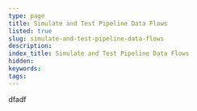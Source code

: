```yaml
---
type: page
title: Simulate and Test Pipeline Data Flows
listed: true
slug: simulate-and-test-pipeline-data-flows
description: 
index_title: Simulate and Test Pipeline Data Flows
hidden: 
keywords: 
tags: 
---
```


dfadf